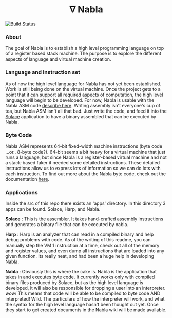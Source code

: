 
<center> <h1> <b> ∇ Nabla </b> </h1> </center>

[![Build Status](https://travis-ci.com/bosley/nabla.svg?branch=master)](https://travis-ci.com/bosley/nabla)


### About 

The goal of Nabla is to establish a high level programming language on top of a register based stack machine. The purpose is to explore the different aspects of language and virtual machine creation. 

### Language and Instruction set

As of now the high level language for Nabla has not yet been established. Work is still being done on the virtual machine. Once the project gets to a point that it can support all required aspects of computation, the high level language will begin to be developed. 
For now, Nabla is usable with the Nabla ASM code [describe here](https://github.com/bosley/nabla/wiki/Nabla-ASM). Writing assembly isn't everyone's cup of tea, but Nabla ASM isn't all that bad. Just write the code, and feed it into the [Solace](https://github.com/bosley/nabla/tree/master/src/apps/solace) application to have a binary assembled that can be executed by Nabla.

### Byte Code

Nabla ASM represents 64-bit fixed-width machine instructions (byte code ...or.. 8-byte code?). 64-bit seems a bit heavy for a virtual machine that just runs a language, but since Nabla is a register-based virtual machine and not a stack-based faker it needed some detailed instructions. These detailed instructions allow us to express lots of information so we can do lots with each instruction.
To find out more about the Nabla byte code, check out the documentation [here](https://github.com/bosley/nabla/wiki/Nabla-Byte-Code). 

### Applications

Inside the src of this repo there exists an 'apps' directory. In this directory 3 apps can be found. Solace, Harp, and Nabla. 

**Solace** : This is the assembler. It takes hand-crafted assembly instructions and generates a binary file that can be executed by nabla.

**Harp** : Harp is an analyzer that can read in a compiled binary and help debug problems with code. As of the writing of this readme, you can manually step the VM 1 instruction at a time, check out all of the memory and register values, and even dump all instructions that are loaded into any given function. Its really neat, and had been a huge help in developing Nabla. 

**Nabla** : Obviously this is where the cake is. Nabla is the application that takes in and executes byte code. It currently works only with compiled binary files produced by Solace, but as the high level language is developed, it will also be responsible for dropping a user into an interpreter. _wow!_ This means that code will be able to be compiled to byte code AND interpreted! Wild. The particulars of how the interpreter will work, and what the syntax for the high level language hasn't been thought out yet. Once they start to get created documents in the Nabla wiki will be made available. 


